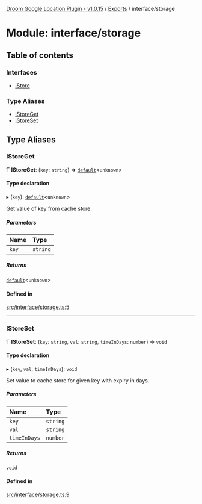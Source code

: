 [Droom Google Location Plugin - v1.0.15](../README.md) / [Exports](../modules.md) / interface/storage

# Module: interface/storage

## Table of contents

### Interfaces

- [IStore](../interfaces/interface_storage.IStore.md)

### Type Aliases

- [IStoreGet](interface_storage.md#istoreget)
- [IStoreSet](interface_storage.md#istoreset)

## Type Aliases

### IStoreGet

Ƭ **IStoreGet**: (`key`: `string`) => [`default`](interface_nullable.md#default)<`unknown`\>

#### Type declaration

▸ (`key`): [`default`](interface_nullable.md#default)<`unknown`\>

Get value of key from cache store.

##### Parameters

| Name | Type |
| :------ | :------ |
| `key` | `string` |

##### Returns

[`default`](interface_nullable.md#default)<`unknown`\>

#### Defined in

[src/interface/storage.ts:5](https://github.com/hitendrarao/location/blob/d0a2678/src/interface/storage.ts#L5)

___

### IStoreSet

Ƭ **IStoreSet**: (`key`: `string`, `val`: `string`, `timeInDays`: `number`) => `void`

#### Type declaration

▸ (`key`, `val`, `timeInDays`): `void`

Set value to cache store for given key with expiry in days.

##### Parameters

| Name | Type |
| :------ | :------ |
| `key` | `string` |
| `val` | `string` |
| `timeInDays` | `number` |

##### Returns

`void`

#### Defined in

[src/interface/storage.ts:9](https://github.com/hitendrarao/location/blob/d0a2678/src/interface/storage.ts#L9)
